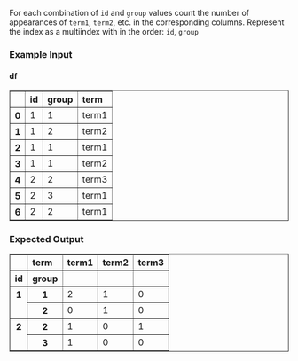 For each combination of `id` and `group` values count the number of appearances of `term1`, `term2`, etc.
in the corresponding columns.
Represent the index as a multiindex with in the order: `id`, `group`

<h3> Example Input</h3>
<h4> df</h4>
<div><style scoped>    .dataframe tbody tr th:only-of-type {        vertical-align: middle;    }    .dataframe tbody tr th {        vertical-align: top;    }    .dataframe thead th {        text-align: left;    }</style><table border="1" class="dataframe">  <thead>    <tr style="text-align: right;">      <th></th>      <th>id</th>      <th>group</th>      <th>term</th>    </tr>  </thead>  <tbody>    <tr>      <th>0</th>      <td>1</td>      <td>1</td>      <td>term1</td>    </tr>    <tr>      <th>1</th>      <td>1</td>      <td>2</td>      <td>term2</td>    </tr>    <tr>      <th>2</th>      <td>1</td>      <td>1</td>      <td>term1</td>    </tr>    <tr>      <th>3</th>      <td>1</td>      <td>1</td>      <td>term2</td>    </tr>    <tr>      <th>4</th>      <td>2</td>      <td>2</td>      <td>term3</td>    </tr>    <tr>      <th>5</th>      <td>2</td>      <td>3</td>      <td>term1</td>    </tr>    <tr>      <th>6</th>      <td>2</td>      <td>2</td>      <td>term1</td>    </tr>  </tbody></table></div>

<h3> Expected Output</h3>
<div><style scoped>    .dataframe tbody tr th:only-of-type {        vertical-align: middle;    }    .dataframe tbody tr th {        vertical-align: top;    }    .dataframe thead th {        text-align: left;    }</style><table border="1" class="dataframe">  <thead>    <tr style="text-align: right;">      <th></th>      <th>term</th>      <th>term1</th>      <th>term2</th>      <th>term3</th>    </tr>    <tr>      <th>id</th>      <th>group</th>      <th></th>      <th></th>      <th></th>    </tr>  </thead>  <tbody>    <tr>      <th rowspan="2" valign="top">1</th>      <th>1</th>      <td>2</td>      <td>1</td>      <td>0</td>    </tr>    <tr>      <th>2</th>      <td>0</td>      <td>1</td>      <td>0</td>    </tr>    <tr>      <th rowspan="2" valign="top">2</th>      <th>2</th>      <td>1</td>      <td>0</td>      <td>1</td>    </tr>    <tr>      <th>3</th>      <td>1</td>      <td>0</td>      <td>0</td>    </tr>  </tbody></table></div>